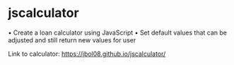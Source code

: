 # jscalculator
• Create a loan calculator using JavaScript
• Set default values that can be adjusted and still return new values for user

Link to calculator: https://jbol08.github.io/jscalculator/
